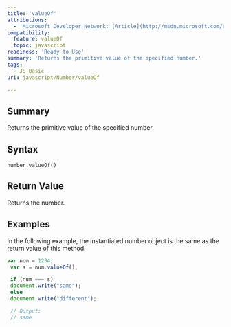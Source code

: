 ```yaml
---
title: 'valueOf'
attributions:
  - 'Microsoft Developer Network: [Article](http://msdn.microsoft.com/en-us/library/ie/jj159595(v=vs.94).aspx)'
compatibility:
  feature: valueOf
  topic: javascript
readiness: 'Ready to Use'
summary: 'Returns the primitive value of the specified number.'
tags:
  - JS_Basic
uri: javascript/Number/valueOf

---
```

## Summary

Returns the primitive value of the specified number.

## Syntax

    number.valueOf()

## Return Value

Returns the number.

## Examples

In the following example, the instantiated number object is the same as the return value of this method.

``` js
var num = 1234;
 var s = num.valueOf();

 if (num === s)
 document.write("same");
 else
 document.write("different");

 // Output:
 // same
```

